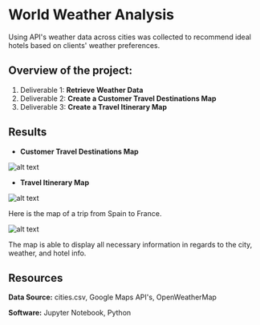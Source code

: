 # World Weather Analysis

Using API's weather data across cities was collected to recommend ideal hotels based on clients' weather preferences.

## Overview of the project: 

1. Deliverable 1: **Retrieve Weather Data**
2. Deliverable 2: **Create a Customer Travel Destinations Map**
3. Deliverable 3: **Create a Travel Itinerary Map**

## Results
	
- **Customer Travel Destinations Map**	

![alt text](XXX "WeatherPy_vacation_map")
  
- **Travel Itinerary Map**	

![alt text](XXX "WeatherPy_travel_map")

Here is the map of a trip from Spain to France. 

![alt text](XXX "WeatherPy_travel_map_markers")

The map is able to display all necessary information in regards to the city, weather, and hotel info. 

## Resources

**Data Source:** cities.csv, Google Maps API's, OpenWeatherMap

**Software:** Jupyter Notebook, Python